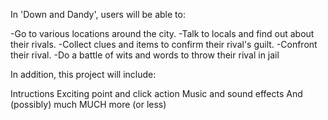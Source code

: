 In 'Down and Dandy', users will be able to:

 -Go to various locations around the city.
 -Talk to locals and find out about their rivals.
 -Collect clues and items to confirm their rival's guilt.
 -Confront their rival.
 -Do a battle of wits and words to throw their rival in jail

In addition, this project will include:

Intructions
Exciting point and click action
Music and sound effects
And (possibly) much MUCH more (or less)